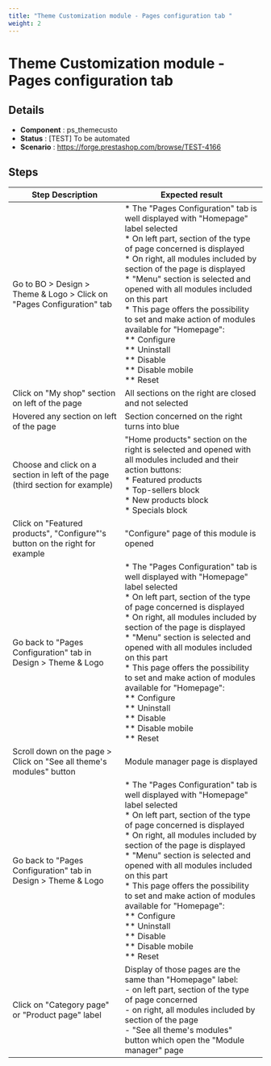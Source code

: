 ```yaml
---
title: "Theme Customization module - Pages configuration tab "
weight: 2
---
```


# Theme Customization module - Pages configuration tab 
## Details
* **Component** : ps_themecusto
* **Status** : [TEST] To be automated
* **Scenario** : https://forge.prestashop.com/browse/TEST-4166

## Steps
| Step Description | Expected result |
| ----- | ----- |
| Go to BO > Design > Theme & Logo > Click on "Pages Configuration" tab | * The "Pages Configuration" tab is well displayed with "Homepage" label selected<br> * On left part, section of the type of page concerned is displayed<br> * On right, all modules included by section of the page is displayed<br> * "Menu" section is selected and opened with all modules included on this part<br> * This page offers the possibility to set and make action of modules available for "Homepage":<br> ** Configure<br> ** Uninstall<br> ** Disable<br> ** Disable mobile<br> ** Reset |
| Click on "My shop" section on left of the page | All sections on the right are closed and not selected |
| Hovered any section on left of the page | Section concerned on the right turns into blue |
| Choose and click on a section in left of the page (third section for example) | "Home products" section on the right is selected and opened with all modules included and their action buttons:<br> * Featured products<br> * Top-sellers block<br> * New products block<br> * Specials block |
| Click on "Featured products", "Configure"'s button on the right for example | "Configure" page of this module is opened |
| Go back to "Pages Configuration" tab in Design > Theme & Logo | * The "Pages Configuration" tab is well displayed with "Homepage" label selected<br> * On left part, section of the type of page concerned is displayed<br> * On right, all modules included by section of the page is displayed<br> * "Menu" section is selected and opened with all modules included on this part<br> * This page offers the possibility to set and make action of modules available for "Homepage":<br> ** Configure<br> ** Uninstall<br> ** Disable<br> ** Disable mobile<br> ** Reset |
| Scroll down on the page > Click on "See all theme's modules" button | Module manager page is displayed |
| Go back to "Pages Configuration" tab in Design > Theme & Logo | * The "Pages Configuration" tab is well displayed with "Homepage" label selected<br> * On left part, section of the type of page concerned is displayed<br> * On right, all modules included by section of the page is displayed<br> * "Menu" section is selected and opened with all modules included on this part<br> * This page offers the possibility to set and make action of modules available for "Homepage":<br> ** Configure<br> ** Uninstall<br> ** Disable<br> ** Disable mobile<br> ** Reset |
| Click on "Category page" or "Product page" label | Display of those pages are the same than "Homepage" label:<br> - on left part, section of the type of page concerned<br> - on right, all modules included by section of the page<br> - "See all theme's modules" button which open the "Module manager" page |
